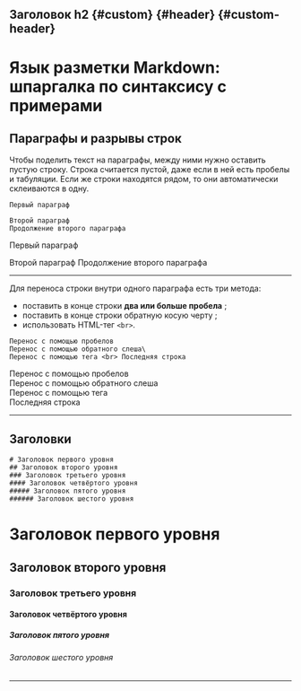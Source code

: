 ## Заголовок h2 {#custom} {#header} {#custom-header}




# Язык разметки Markdown: шпаргалка по синтаксису с примерами

## Параграфы и разрывы строк

Чтобы поделить текст на параграфы, между ними нужно оставить пустую строку. Строка считается пустой, даже если в ней есть пробелы и табуляции. Если же строки находятся рядом, то они автоматически склеиваются в одну.

```
Первый параграф

Второй параграф
Продолжение второго параграфа
```
Первый параграф

Второй параграф
Продолжение второго параграфа

---

Для переноса строки внутри одного параграфа есть три метода:
- поставить в конце строки **два или больше пробела**   ;
- поставить в конце строки обратную косую черту \;
- использовать HTML-тег `<br>`.

```
Перенос с помощью пробелов  
Перенос с помощью обратного слеша\
Перенос с помощью тега <br> Последняя строка
```

Перенос с помощью пробелов  
Перенос с помощью обратного слеша\
Перенос с помощью тега <br> Последняя строка

---

## Заголовки
```
# Заголовок первого уровня
## Заголовок второго уровня
### Заголовок третьего уровня
#### Заголовок четвёртого уровня
##### Заголовок пятого уровня
###### Заголовок шестого уровня
```
# Заголовок первого уровня
## Заголовок второго уровня
### Заголовок третьего уровня
#### Заголовок четвёртого уровня 
##### Заголовок пятого уровня 
###### Заголовок шестого уровня

---

